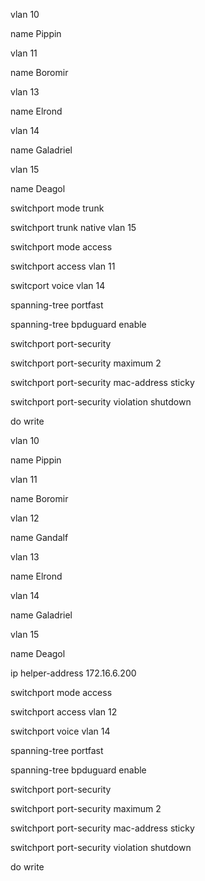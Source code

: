 vlan 10

name Pippin

vlan 11

name Boromir

vlan 13

name Elrond

vlan 14

name Galadriel

vlan 15

name Deagol

  

switchport mode trunk

switchport trunk native vlan 15

  

switchport mode access

switchport access vlan 11

switcport voice vlan 14

  

spanning-tree portfast

spanning-tree bpduguard enable

  

switchport port-security

switchport port-security maximum 2

switchport port-security mac-address sticky

switchport port-security violation shutdown

do write

  
  

vlan 10

name Pippin

vlan 11

name Boromir

vlan 12

name Gandalf

vlan 13

name Elrond

vlan 14

name Galadriel

vlan 15

name Deagol

  

ip helper-address 172.16.6.200

  

switchport mode access

switchport access vlan 12

switchport voice vlan 14

spanning-tree portfast

spanning-tree bpduguard enable

  

switchport port-security

switchport port-security maximum 2

switchport port-security mac-address sticky

switchport port-security violation shutdown

do write